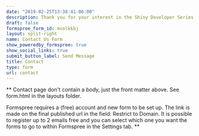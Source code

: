 ```yaml
---
date: "2019-02-25T13:38:41-06:00"
description: Thank you for your interest in the Shiny Developer Series! Plese use this contact form to send your feedback.
draft: false
formspree_form_id: mvolkkbj
layout: split-right
name: Contact Us Form
show_poweredby_formspree: true
show_social_links: true
submit_button_label: Send Message
title: Contact
type: form
url: contact
---
```


** Contact page don't contain a body, just the front matter above.
See form.html in the layouts folder.

Formspree requires a (free) account and new form to be set up. The link is made on the final published url in the field: Restrict to Domain. It is possible to register up to 2 emails free and you can select which one you want the forms to go to within Formspree in the Settings tab.
**
